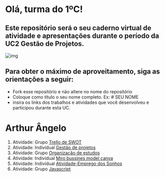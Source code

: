 # Olá, turma do 1ºC! 
## Este repositório será o seu caderno virtual de atividade e apresentações durante o período da UC2 Gestão de Projetos. 

![img](https://blog.acelerato.com/wp-content/uploads/2020/08/5-beneficios-da-gesta%CC%83o-de-projetos-para-a-sua-empresa-1200x640.png)

## Para obter o máximo de aproveitamento, siga as orientações a seguir:

- Fork esse repositório e não altere no nome do repositório
- Coloque como título o seu nome completo. Ex: # SEU NOME
- insira os links dos trabalhos e atividades que você desenvolveu e participou durante esta UC.
# Arthur Ângelo
1. Atividade: Grupo [Trello de SWOT](https://trello.com/invite/b/BE9nLMap/ATTI5f81e4a3d1ffe12f617c5a6464ef9af81F1AC85C/swot)
2. Atividade: Individual [Gestão de projetos](https://trello.com/invite/b/lNW98mWE/ATTIf7bae4229bae87a4cfb13072a017bc840DC915B7/gestao-de-projetos)
3. Atividade: Grupo [Organização de estudos](https://trello.com/invite/b/CZbbc4G3/ATTI8610a3036f19f49b66e61238d5ed0f740DDCEE24/organizacao-do-professor-para-fluxo-hibrido-na-escola)
4. Atividade: Individual [Miro bussines model canva](https://miro.com/app/board/uXjVKGcMAX8=/?share_link_id=272662153810)
5. Atividade: Individual [Atividade-Emprego dos Sonhos](https://docs.google.com/document/d/1NV1gCHCTgXPk8wc8NmsgEgVrR5RLPK1g4XzCgVxayP8/edit?usp=sharing)
6. Atividade: Grupo [Javascript](https://www.canva.com/design/DAGEjcwsWQw/oLc2Cb0vagBMyZSGDPg4ug/edit?utm_content=DAGEjcwsWQw&utm_campaign=designshare&utm_medium=link2&utm_source=sharebutton)
